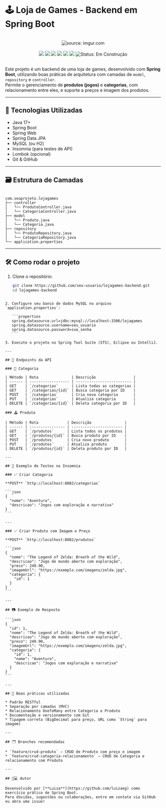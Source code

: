 
# 🕹️ Loja de Games - Backend em Spring Boot

<br />
 
<div align="center">
<img src="https://i.imgur.com/w8tTOuT.png" title="source: imgur.com" /> 
</div>
 
<br />
 
<div align="center">
<img src="https://img.shields.io/github/languages/top/rafaelq80/aulas_java_t82?style=flat-square" />
<img src="https://img.shields.io/github/repo-size/rafaelq80/aulas_java_t82?style=flat-square" />
<img src="https://img.shields.io/github/languages/count/rafaelq80/aulas_java_t82?style=flat-square" />
<img src="https://img.shields.io/github/last-commit/rafaelq80/aulas_java_t82?style=flat-square" />
<img src="https://img.shields.io/github/issues/rafaelq80/aulas_java_t82?style=flat-square" />
<img src="https://img.shields.io/github/issues-pr/rafaelq80/aulas_java_t82?style=flat-square" />
<img src="https://img.shields.io/badge/status-construção-yellow" alt="Status: Em Construção">
 
</div>
 
<br />


Este projeto é um backend de uma loja de games, desenvolvido com **Spring Boot**, utilizando boas práticas de arquitetura com camadas de `model`, `repository` e `controller`.  
Permite o gerenciamento de **produtos (jogos)** e **categorias**, com relacionamento entre eles, e suporte a preços e imagem dos produtos.

---

## 🚀 Tecnologias Utilizadas

- Java 17+
- Spring Boot
- Spring Web
- Spring Data JPA
- MySQL (ou H2)
- Insomnia (para testes de API)
- Lombok (opcional)
- Git & GitHub

---

## 🗃️ Estrutura de Camadas

```

com.seuprojeto.lojagames
├── controller
│   └── ProdutoController.java
│   └── CategoriaController.java
├── model
│   └── Produto.java
│   └── Categoria.java
├── repository
│   └── ProdutoRepository.java
│   └── CategoriaRepository.java
└── application.properties

````

---

## 🛠️ Como rodar o projeto

1. Clone o repositório:
   ```bash
   git clone https://github.com/seu-usuario/lojagames-backend.git
   cd lojagames-backend
````

2. Configure seu banco de dados MySQL no arquivo `application.properties`:

   ```properties
   spring.datasource.url=jdbc:mysql://localhost:3306/lojagames
   spring.datasource.username=seu_usuario
   spring.datasource.password=sua_senha
   ```

3. Execute o projeto no Spring Tool Suite (STS), Eclipse ou IntelliJ.

---

## 🔗 Endpoints da API

### 🧩 Categoria

| Método | Rota               | Descrição                 |
| ------ | ------------------ | ------------------------- |
| GET    | `/categorias`      | Lista todas as categorias |
| GET    | `/categorias/{id}` | Busca categoria por ID    |
| POST   | `/categorias`      | Cria nova categoria       |
| PUT    | `/categorias`      | Atualiza categoria        |
| DELETE | `/categorias/{id}` | Deleta categoria por ID   |

### 🕹️ Produto

| Método | Rota             | Descrição               |
| ------ | ---------------- | ----------------------- |
| GET    | `/produtos`      | Lista todos os produtos |
| GET    | `/produtos/{id}` | Busca produto por ID    |
| POST   | `/produtos`      | Cria novo produto       |
| PUT    | `/produtos`      | Atualiza produto        |
| DELETE | `/produtos/{id}` | Deleta produto por ID   |

---

## 🧪 Exemplo de Testes no Insomnia

### ✅ Criar Categoria

**POST** `http://localhost:8082/categorias`

```json
{
  "nome": "Aventura",
  "descricao": "Jogos com exploração e narrativa"
}
```

---

### ✅ Criar Produto com Imagem e Preço

**POST** `http://localhost:8082/produtos`

```json
{
  "nome": "The Legend of Zelda: Breath of the Wild",
  "descricao": "Jogo de mundo aberto com exploração",
  "preco": 249.90,
  "imagemUrl": "https://exemplo.com/imagens/zelda.jpg",
  "categoria": {
    "id": 1
  }
}
```

---

## 📷 Exemplo de Resposta

```json
{
  "id": 1,
  "nome": "The Legend of Zelda: Breath of the Wild",
  "descricao": "Jogo de mundo aberto com exploração",
  "preco": 249.90,
  "imagemUrl": "https://exemplo.com/imagens/zelda.jpg",
  "categoria": {
    "id": 1,
    "nome": "Aventura",
    "descricao": "Jogos com exploração e narrativa"
  }
}
```

---

## 🧠 Boas práticas utilizadas

* Padrão RESTful
* Separação por camadas (MVC)
* Relacionamento OneToMany entre Categoria e Produto
* Documentação e versionamento com Git
* Tipagem correta (BigDecimal para preço, URL como `String` para imagem)

---

## 🗂️ Branches recomendadas

* `feature/crud-produto` – CRUD de Produto com preço e imagem
* `feature/crud-categoria-relacionamento` – CRUD de Categoria e relacionamento com Produto

---

## 👩💻 Autor

Desenvolvido por [**Luiza**](https://github.com/luizaeg) como exercício prático de Spring Boot.
Para dúvidas, sugestões ou colaborações, entre em contato via GitHub ou abra uma issue!




